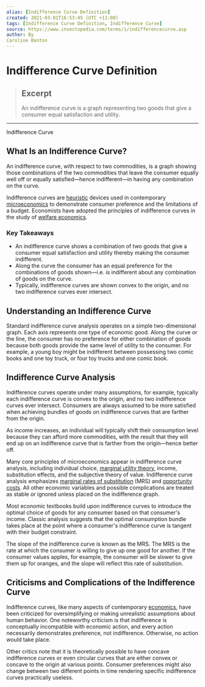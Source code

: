 ```yaml
---
alias: [Indifference Curve Definition]
created: 2021-03-01T16:53:45 (UTC +11:00)
tags: [Indifference Curve Definition, Indifference Curve]
source: https://www.investopedia.com/terms/i/indifferencecurve.asp
author: By
Caroline Banton
---
```


# Indifference Curve Definition

> ## Excerpt
> An indifference curve is a graph representing two goods that give a consumer equal satisfaction and utility.

---

Indifference Curve
## What Is an Indifference Curve?

An indifference curve, with respect to two commodities, is a graph showing those combinations of the two commodities that leave the consumer equally well off or equally satisfied—hence indifferent—in having any combination on the curve.

Indifference curves are [heuristic](https://www.investopedia.com/terms/h/heuristics.asp) devices used in contemporary [microeconomics](https://www.investopedia.com/terms/m/microeconomics.asp) to demonstrate consumer preference and the limitations of a budget. Economists have adopted the principles of indifference curves in the study of [welfare economics](https://www.investopedia.com/terms/w/welfare_economics.asp).

### Key Takeaways

-   An indifference curve shows a combination of two goods that give a consumer equal satisfaction and utility thereby making the consumer indifferent.
-   Along the curve the consumer has an equal preference for the combinations of goods shown—i.e. is indifferent about any combination of goods on the curve.
-   Typically, indifference curves are shown convex to the origin, and no two indifference curves ever intersect.

## Understanding an Indifference Curve

Standard indifference curve analysis operates on a simple two-dimensional graph. Each axis represents one type of economic good. Along the curve or the line, the consumer has no preference for either combination of goods because both goods provide the same level of utility to the consumer. For example, a young boy might be indifferent between possessing two comic books and one toy truck, or four toy trucks and one comic book.

## Indifference Curve Analysis

Indifference curves operate under many assumptions, for example, typically each indifference curve is convex to the origin, and no two indifference curves ever intersect. Consumers are always assumed to be more satisfied when achieving bundles of goods on indifference curves that are farther from the origin.

As income increases, an individual will typically shift their consumption level because they can afford more commodities, with the result that they will end up on an indifference curve that is farther from the origin—hence better off.

Many core principles of microeconomics appear in indifference curve analysis, including individual choice, [marginal utility theory](https://www.investopedia.com/terms/m/marginalutility.asp), income, substitution effects, and the subjective theory of value. Indifference curve analysis emphasizes [marginal rates of substitution](https://www.investopedia.com/terms/m/marginal_rate_substitution.asp) (MRS) and [opportunity costs](https://www.investopedia.com/terms/o/opportunitycost.asp). All other economic variables and possible complications are treated as stable or ignored unless placed on the indifference graph.

Most economic textbooks build upon indifference curves to introduce the optimal choice of goods for any consumer based on that consumer's income. Classic analysis suggests that the optimal consumption bundle takes place at the point where a consumer's indifference curve is tangent with their budget constraint.

The slope of the indifference curve is known as the MRS. The MRS is the rate at which the consumer is willing to give up one good for another. If the consumer values apples, for example, the consumer will be slower to give them up for oranges, and the slope will reflect this rate of substitution.

## Criticisms and Complications of the Indifference Curve

Indifference curves, like many aspects of contemporary [economics](https://www.investopedia.com/terms/e/economics.asp), have been criticized for oversimplifying or making unrealistic assumptions about human behavior. One noteworthy criticism is that indifference is conceptually incompatible with economic action, and every action necessarily demonstrates preference, not indifference. Otherwise, no action would take place.

Other critics note that it is theoretically possible to have concave indifference curves or even circular curves that are either convex or concave to the origin at various points. Consumer preferences might also change between two different points in time rendering specific indifference curves practically useless.
